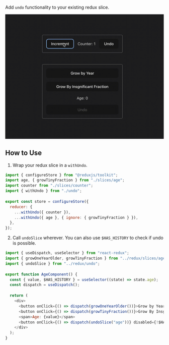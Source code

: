 Add `undo` functionality to your existing redux slice.

![show case](github-assets/screen-recording.gif)


## How to Use

1. Wrap your redux slice in a `withUndo`.
```js
import { configureStore } from "@reduxjs/toolkit";
import age, { growTinyFraction } from "./slices/age";
import counter from "./slices/counter";
import { withUndo } from "./undo";

export const store = configureStore({
  reducer: {
    ...withUndo({ counter }),
    ...withUndo({ age }, { ignore: { growTinyFraction } }),
  },
});
```

2. Call `undoSlice` wherever. You can also use `$HAS_HISTORY` to check if undo is possible.
```js
import { useDispatch, useSelector } from "react-redux";
import { growOneYearOlder, growTinyFraction } from "../redux/slices/age";
import { undoSlice } from "../redux/undo";

export function AgeComponent() {
  const { value, $HAS_HISTORY } = useSelector((state) => state.age);
  const dispatch = useDispatch();

  return (
    <div>
      <button onClick={() => dispatch(growOneYearOlder())}>Grow by Year</button>
      <button onClick={() => dispatch(growTinyFraction())}>Grow By Insgnificant Fraction</button>
      <span>Age: {value}</span>
      <button onClick={() => dispatch(undoSlice("age"))} disabled={!$HAS_HISTORY}>Undo</button>
    </div>
  );
}
```